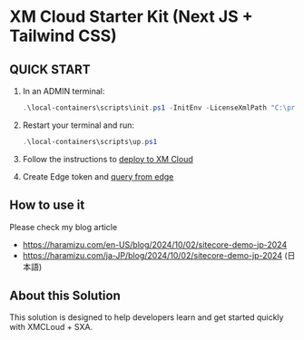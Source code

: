 # XM Cloud Starter Kit (Next JS + Tailwind CSS)

## QUICK START

1. In an ADMIN terminal:

   ```ps1
   .\local-containers\scripts\init.ps1 -InitEnv -LicenseXmlPath "C:\projects\license\license.xml" -AdminPassword "DesiredAdminPassword"
   ```

2. Restart your terminal and run:

   ```ps1
   .\local-containers\scripts\up.ps1
   ```

3. Follow the instructions to [deploy to XM Cloud](#deploy-to-xmcloud)

4. Create Edge token and [query from edge](#query-edge)

## How to use it

Please check my blog article

- https://haramizu.com/en-US/blog/2024/10/02/sitecore-demo-jp-2024
- https://haramizu.com/ja-JP/blog/2024/10/02/sitecore-demo-jp-2024 (日本語)

## About this Solution

This solution is designed to help developers learn and get started quickly
with XMCLoud + SXA.
